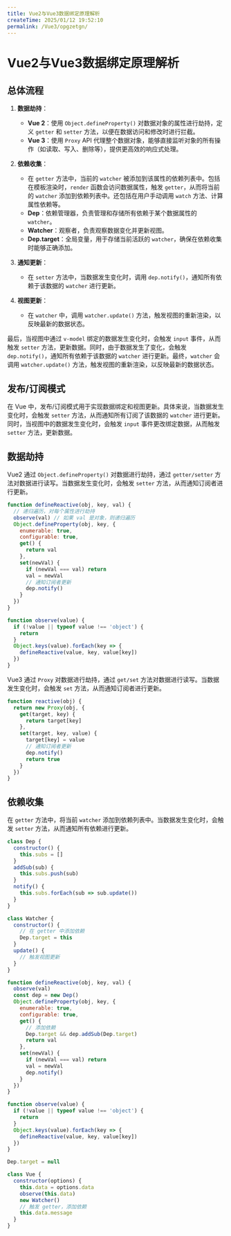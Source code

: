 ```yaml
---
title: Vue2与Vue3数据绑定原理解析
createTime: 2025/01/12 19:52:10
permalink: /Vue3/opgzetgn/
---
```


# Vue2与Vue3数据绑定原理解析


## 总体流程

1. **数据劫持**：
   - **Vue 2**：使用 `Object.defineProperty()` 对数据对象的属性进行劫持，定义 `getter` 和 `setter` 方法，以便在数据访问和修改时进行拦截。
   - **Vue 3**：使用 `Proxy` API 代理整个数据对象，能够直接监听对象的所有操作（如读取、写入、删除等），提供更高效的响应式处理。

2. **依赖收集**：
   - 在 `getter` 方法中，当前的 `watcher` 被添加到该属性的依赖列表中。包括在模板渲染时，`render` 函数会访问数据属性，触发 `getter`，从而将当前的 `watcher` 添加到依赖列表中。还包括在用户手动调用 `watch` 方法、计算属性依赖等。
   - **Dep**：依赖管理器，负责管理和存储所有依赖于某个数据属性的 `watcher`。
   - **Watcher**：观察者，负责观察数据变化并更新视图。
   - **Dep.target**：全局变量，用于存储当前活跃的 `watcher`，确保在依赖收集时能够正确添加。

3. **通知更新**：
   - 在 `setter` 方法中，当数据发生变化时，调用 `dep.notify()`，通知所有依赖于该数据的 `watcher` 进行更新。

4. **视图更新**：
   - 在 `watcher` 中，调用 `watcher.update()` 方法，触发视图的重新渲染，以反映最新的数据状态。



最后，当视图中通过 `v-model` 绑定的数据发生变化时，会触发 `input` 事件，从而触发 `setter` 方法，更新数据。同时，由于数据发生了变化，会触发 `dep.notify()`，通知所有依赖于该数据的 `watcher` 进行更新。最终，`watcher` 会调用 `watcher.update()` 方法，触发视图的重新渲染，以反映最新的数据状态。


## 发布/订阅模式

在 Vue 中，发布/订阅模式用于实现数据绑定和视图更新。具体来说，当数据发生变化时，会触发 `setter` 方法，从而通知所有订阅了该数据的 `watcher` 进行更新。同时，当视图中的数据发生变化时，会触发 `input` 事件更改绑定数据，从而触发 `setter` 方法，更新数据。


## 数据劫持


Vue2 通过 `Object.defineProperty()` 对数据进行劫持，通过 `getter/setter` 方法对数据进行读写。当数据发生变化时，会触发 `setter` 方法，从而通知订阅者进行更新。

```js
function defineReactive(obj, key, val) {
  // 递归遍历，对每个属性进行劫持
  observe(val) // 如果 val 是对象，则递归遍历
  Object.defineProperty(obj, key, {
    enumerable: true,
    configurable: true,
    get() {
      return val
    },
    set(newVal) {
      if (newVal === val) return
      val = newVal
      // 通知订阅者更新
      dep.notify()
    }
  })
}

function observe(value) {
  if (!value || typeof value !== 'object') {
    return
  }
  Object.keys(value).forEach(key => {
    defineReactive(value, key, value[key])
  })
}
```


Vue3 通过 `Proxy` 对数据进行劫持，通过 `get/set` 方法对数据进行读写。当数据发生变化时，会触发 `set` 方法，从而通知订阅者进行更新。

```js
function reactive(obj) {
  return new Proxy(obj, {
    get(target, key) {
      return target[key]
    },
    set(target, key, value) {
      target[key] = value
      // 通知订阅者更新
      dep.notify()
      return true
    }
  })
}
```

## 依赖收集



在 `getter` 方法中，将当前 `watcher` 添加到依赖列表中。当数据发生变化时，会触发 `setter` 方法，从而通知所有依赖进行更新。

```js
class Dep {
  constructor() {
    this.subs = []
  }
  addSub(sub) {
    this.subs.push(sub)
  }
  notify() {
    this.subs.forEach(sub => sub.update())
  }
}

class Watcher {
  constructor() {
    // 在 getter 中添加依赖 
    Dep.target = this
  }
  update() {
    // 触发视图更新
  }
}

function defineReactive(obj, key, val) {
  observe(val)
  const dep = new Dep()
  Object.defineProperty(obj, key, {
    enumerable: true,
    configurable: true,
    get() {
      // 添加依赖
      Dep.target && dep.addSub(Dep.target)
      return val
    },
    set(newVal) {
      if (newVal === val) return
      val = newVal
      dep.notify()
    }
  })
}

function observe(value) {
  if (!value || typeof value !== 'object') {
    return
  }
  Object.keys(value).forEach(key => {
    defineReactive(value, key, value[key])
  })
}

Dep.target = null

class Vue {
  constructor(options) {
    this.data = options.data
    observe(this.data)
    new Watcher()
    // 触发 getter，添加依赖
    this.data.message
  }
}
```
